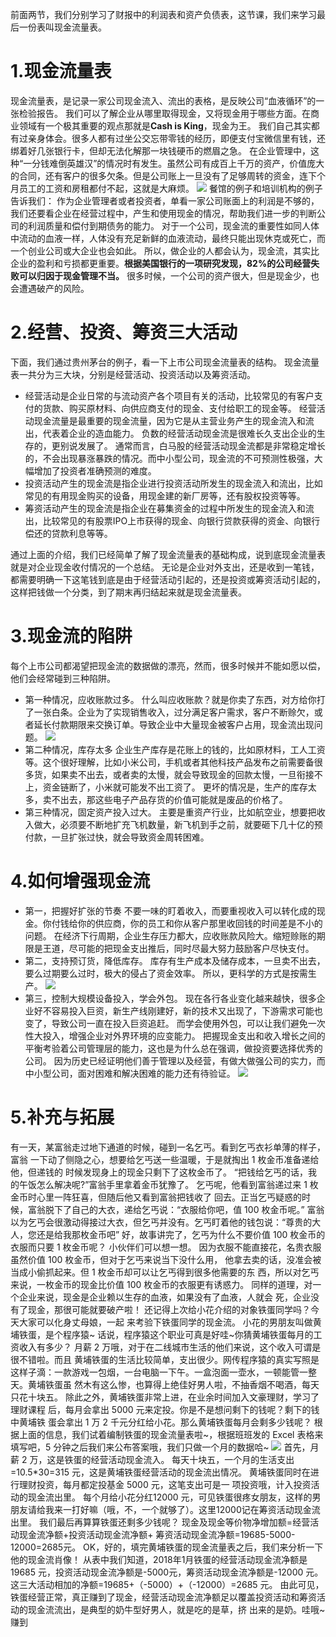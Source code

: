 前面两节，我们分别学习了财报中的利润表和资产负债表，这节课，我们来学习最后一份表叫现金流量表。
# 1.现金流量表
现金流量表，是记录一家公司现金流入、流出的表格，是反映公司“血液循环”的一张检验报告。
我们可以了解企业从哪里取得现金，又将现金用于哪些方面。在商业领域有一个极其重要的观点那就是**Cash is King**，现金为王。
我们自己其实都有过亲身体会。很多人都有过坐公交忘带零钱的经历，即便支付宝微信里有钱，还绑着好几张银行卡，但却无法化解那一块钱硬币的燃眉之急。
在企业管理中，这种“一分钱难倒英雄汉”的情况时有发生。虽然公司有成百上千万的资产，价值庞大的合同，还有客户的很多欠条。但是公司账上一旦没有了足够周转的资金，连下个月员工的工资和房租都付不起，这就是大麻烦。
![](https://upload-images.jianshu.io/upload_images/10473487-9798f26d14845460.png?imageMogr2/auto-orient/strip%7CimageView2/2/w/1240)
餐馆的例子和培训机构的例子告诉我们：
作为企业管理者或者投资者，单看一家公司账面上的利润是不够的，我们还要看企业在经营过程中，产生和使用现金的情况，帮助我们进一步的判断公司的利润质量和偿付到期债务的能力。
对于一个公司，现金流的重要性如同人体中流动的血液一样，人体没有充足新鲜的血液流动，最终只能出现休克或死亡，而一个创业公司或大企业也会如此。
所以，做企业的人都会认为，现金流，其实比企业的盈利和亏损都更重要。**根据美国银行的一项研究发现，82%的公司经营失败可以归因于现金管理不当。**
很多时候，一个公司的资产很大，但是现金少，也会遭遇破产的风险。
# 2.经营、投资、筹资三大活动
下面，我们通过贵州茅台的例子，看一下上市公司现金流量表的结构。
现金流量表一共分为三大块，分别是经营活动、投资活动以及筹资活动。
- 经营活动是企业日常的与流动资产各个项目有关的活动，比较常见的有客户支付的货款、购买原材料、向供应商支付的现金、支付给职工的现金等。
经营活动现金流量是最重要的现金流量，因为它是从主营业务产生的现金流入和流出，代表着企业的造血能力。
负数的经营活动现金流是很难长久支出企业的生存的，更别说发展了。
通常而言，白马股的经营活动现金流都是非常稳定增长的，不会出现暴涨暴跌的情况。而中小型公司，现金流的不可预测性极强，大幅增加了投资者准确预测的难度。
- 投资活动产生的现金流是指企业进行投资活动所发生的现金流入和流出，比如常见的有用现金购买的设备，用现金建的新厂房等，还有股权投资等等。
- 筹资活动产生的现金流是指企业在募集资金的过程中所发生的现金流入和流出，比较常见的有股票IPO上市获得的现金、向银行贷款获得的资金、向银行偿还的贷款利息等等。

通过上面的介绍，我们已经简单了解了现金流量表的基础构成，说到底现金流量表就是对企业现金收付情况的一个总结。
无论是企业对外支出，还是收到一笔钱，都需要明确一下这笔钱到底是由于经营活动引起的，还是投资或筹资活动引起的，这样把钱做一个分类，到了期末再归结起来就是现金流量表。
# 3.现金流的陷阱
每个上市公司都渴望把现金流的数据做的漂亮，然而，很多时候并不能如愿以偿，他们会经常碰到三种陷阱。
- 第一种情况，应收账款过多。
什么叫应收账款？就是你卖了东西，对方给你打了一张白条。企业为了实现销售收入，过分满足客户需求，客户不断赊欠，或者延长付款期限来交换订单。导致企业中大量现金被客户占用，现金流出现问题。
![](https://upload-images.jianshu.io/upload_images/10473487-fc682ca80dfe0ae9.png?imageMogr2/auto-orient/strip%7CimageView2/2/w/1240)
- 第二种情况，库存太多
企业生产库存是花账上的钱的，比如原材料，工人工资等。这个很好理解，比如小米公司，手机或者其他科技产品发布之前需要备很多货，如果卖不出去，或者卖的太慢，就会导致现金的回款太慢，一旦衔接不上，资金链断了，小米就可能发不出工资了。
更坏的情况是，生产的库存太多，卖不出去，那这些电子产品存货的价值可能就是废品的价格了。
- 第三种情况，固定资产投入过大。
主要是重资产行业，比如航空业，想要把收入做大，必须要不断地扩充飞机数量，新飞机到手之前，就要砸下几十亿的预付款，一旦扩张过快，就会导致资金周转困难。
# 4.如何增强现金流
- 第一，把握好扩张的节奏
不要一味的盯着收入，而要重视收入可以转化成的现金。你付钱给你的供应商，你的员工和你从客户那里收回钱的时间差是不小的问题。
在经济下行周期，企业生存压力都大，应收账款风险大。缩短赊账的期限是王道，尽可能的把现金支出推后，同时尽最大努力鼓励客户尽快支付。
- 第二，支持预订货，降低库存。
库存有生产成本及储存成本，一旦卖不出去，要么过期要么过时，极大的侵占了资金效率。
所以，更科学的方式是按需生产。
![](https://upload-images.jianshu.io/upload_images/10473487-2086c667921c84bc.png?imageMogr2/auto-orient/strip%7CimageView2/2/w/1240)
- 第三，控制大规模设备投入，学会外包。
现在各行各业变化越来越快，很多企业好不容易投入巨资，新生产线刚建好，新的技术又出现了，下游需求可能也变了，导致公司一直在投入巨资追赶。
而学会使用外包，可以让我们避免一次性大投入，增强企业对外界环境的应变能力。
把握现金支出和收入增长之间的平衡考验着公司管理层的能力，这也是为什么总在强调，做投资要选择优秀的公司。
因为历史已经证明他们善于管理以及经营，有做大做强公司的实力，而中小型公司，面对困难和解决困难的能力还有待验证。
![](https://upload-images.jianshu.io/upload_images/10473487-60368f793fc26f71.png?imageMogr2/auto-orient/strip%7CimageView2/2/w/1240)
# 5.补充与拓展
有一天，某富翁走过地下通道的时候，碰到一名乞丐。看到乞丐衣衫单薄的样子，富翁 一下动了侧隐之心，想要给乞丐送一些温暖，于是就掏出 1 枚金币准备递给他，但递钱的 时候发现身上的现金只剩下了这枚金币了。 
“把钱给乞丐的话，我的午饭怎么解决呢?”富翁手里拿着金币犹豫了。 乞丐呢，他看到富翁递过来 1 枚金币时心里一阵狂喜，但随后他又看到富翁把钱收了 回去。正当乞丐疑惑的时候，富翁脱下了自己的大衣，递给乞丐说：“衣服给你吧，值 100 枚金币呢。” 
富翁以为乞丐会很激动得接过大衣，但乞丐并没有。乞丐盯着他的钱包说：“尊贵的大 人，您还是给我那枚金币吧” 
好，故事讲完了，乞丐为什么不要价值 100 枚金币的衣服而只要 1 枚金币呢？ 
小伙伴们可以想一想。 
因为衣服不能直接花，名贵衣服虽然价值 100 枚金币，但对于乞丐来说当下没什么用， 他拿去卖的话，没准会被当成小偷抓起来。但 1 枚金币却可以让乞丐得到很多他需要的东 西，所以对乞丐来说，一枚金币的现金比价值 100 枚金币的衣服更有诱惑力。 
同样的道理，对一个企业来说，现金是企业赖以生存的血液，如果没有了血液，人就会 死，企业没有了现金，那很可能就要破产啦！ 
还记得上次给小花介绍的对象铁蛋同学吗？今天大家可以化身丈母娘，一起 来考验下铁蛋同学的现金流。 
小花的男朋友叫做黄埔铁蛋，是个程序猿~
话说，程序猿这个职业可真是好哇~你猜黄埔铁蛋每月的工资收入有多少？ 月薪 2 万哦，对于在二线城市生活的他们来说，这个收入可谓是很不错啦。而且 黄埔铁蛋的生活比较简单，支出很少。网传程序猿的真实写照是这样子滴：一款游戏一包烟，一台电脑一下午。一盒泡面一壶水，一顿能管一整天。黄埔铁蛋虽 然木有这么惨，也算得上绝佳好男人啦，不抽香烟不喝酒，每天只花十块五。
除此之外，黄埔铁蛋非常上进，在业余时间加入文豪理财，学习了理财课程 后，每月会拿出 5000 元来定投。你是不是想问剩下的钱呢？剩下的钱中黄埔铁 蛋会拿出 1 万 2 千元分红给小花。那么黄埔铁蛋每月会剩多少钱呢？ 
根据上面的信息，我们试着编制铁蛋的现金流量表啦~，根据班班发的 Excel 表格来填写吧，5 分钟之后我们来公布答案哦，我们只做一个月的数据哈~
![](https://upload-images.jianshu.io/upload_images/10473487-8ccb98808d3d6400.png?imageMogr2/auto-orient/strip%7CimageView2/2/w/1240)
首先，月薪 2 万，这是铁蛋的经营活动现金流入。 
每天十块五，一个月的生活支出=10.5*30=315 元，这是黄埔铁蛋经营活动的现金流出情况。 
黄埔铁蛋同时在进行理财投资，每月都定投基金 5000 元，这笔支出可是一 项投资哦，计入投资活动的现金流出里。 
每个月给小花分红12000 元，可见铁蛋很疼女朋友，这样的男朋友请给我来一打好嘛（哦，不，一个就够了）。这里12000记在筹资活动现金流出里。
我们最后再算算铁蛋还剩多少钱呢？ 
现金及现金等价物净增加额=经营活动现金流净额+投资活动现金流净额+ 筹资活动现金流净额=19685-5000-12000=2685元。
OK，好的，填完黄埔铁蛋的现金流量表之后，我们来分析一下他的现金流肖像！
从表中我们知道，2018年1月铁蛋的经营活动现金流净额是19685 元，投资活动现金流净额是-5000元，筹资活动现金流净额是-12000 元。 
这三大活动相加的净额=19685+（-5000）+（-12000）=2685 元。
由此可见，铁蛋经营正常，真正赚到了现金，经营活动现金流净额足以覆盖投资活动和筹资活动的现金流流出，是典型的奶牛型好男人，就是吃的是草，挤 出来的是奶。哇哦~赚到

